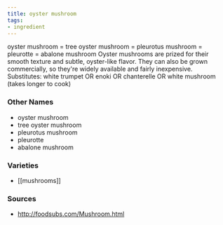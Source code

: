 ```yaml
---
title: oyster mushroom
tags:
- ingredient
---
```

oyster mushroom = tree oyster mushroom = pleurotus mushroom = pleurotte = abalone mushroom Oyster mushrooms are prized for their smooth texture and subtle, oyster-like flavor. They can also be grown commercially, so they're widely available and fairly inexpensive. Substitutes: white trumpet OR enoki OR chanterelle OR white mushroom (takes longer to cook)

### Other Names

* oyster mushroom
* tree oyster mushroom
* pleurotus mushroom
* pleurotte
* abalone mushroom

### Varieties

* [[mushrooms]]

### Sources
* http://foodsubs.com/Mushroom.html
